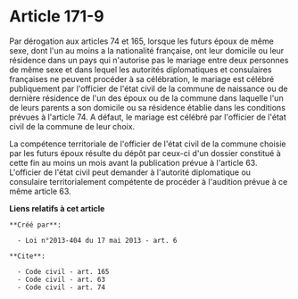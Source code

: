 # Article 171-9

Par dérogation aux articles 74 et 165, lorsque les futurs époux de même sexe, dont l'un au moins a la nationalité française,
ont leur domicile ou leur résidence dans un pays qui n'autorise pas le mariage entre deux personnes de même sexe et dans
lequel les autorités diplomatiques et consulaires françaises ne peuvent procéder à sa célébration, le mariage est célébré
publiquement par l'officier de l'état civil de la commune de naissance ou de dernière résidence de l'un des époux ou de la
commune dans laquelle l'un de leurs parents a son domicile ou sa résidence établie dans les conditions prévues à l'article
74. A défaut, le mariage est célébré par l'officier de l'état civil de la commune de leur choix. 

La compétence territoriale de l'officier de l'état civil de la commune choisie par les futurs époux résulte du dépôt par
ceux-ci d'un dossier constitué à cette fin au moins un mois avant la publication prévue à l'article 63. L'officier de l'état
civil peut demander à l'autorité diplomatique ou consulaire territorialement compétente de procéder à l'audition prévue à ce
même article 63.

**Liens relatifs à cet article**

	**Créé par**:

	  - Loi n°2013-404 du 17 mai 2013 - art. 6

	**Cite**:

	  - Code civil - art. 165
	  - Code civil - art. 63
	  - Code civil - art. 74
